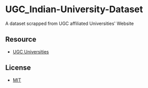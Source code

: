 # UGC_Indian-University-Dataset
A dataset scrapped from UGC affiliated Universities' Website

## Resource
* [UGC Universities](https://www.ugc.ac.in/uni_contactinfo.aspx?id=1)

## License

* [MIT](https://github.com/dguo/make-a-readme/blob/master/LICENSE)
